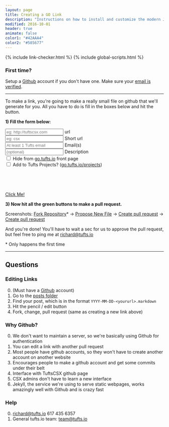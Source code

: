 ```yaml
---
layout: page
title: Creating a GO Link
description: "Instructions on how to install and customize the modern Jekyll theme HPSTR."
modified: 2016-10-01
header: true
animate: false
color1: "#42AAA4"
color2: "#585677"
---
```


<head>
  {% include link-checker.html %}
  {% include global-scripts.html %}
  <script type="text/javascript">
    window.onload = function() {
      var params = ['url', 'shorturl', 'email', 'description'];

      for (i = 0; i < params.length; i++) {
        var p = getParameterByName(params[i]);
        if (p) {
          document.getElementById(params[i] + "-input").value = p;
        }
        changeContentText();
      }
    }
  </script>
</head>

### First time?

Setup a [Github](https://github.com/join) account if you don't have one.  Make sure your [email is verified](https://help.github.com/articles/verifying-your-email-address/).

___

To make a link, you're going to make a really small file on github that we'll generate for you.  All you have to do is fill in the boxes below and hit the button.

**1) Fill the form below:**

<script type="text/javascript">
  var today = new Date();

  function changeContentText() {
    var url = document.getElementById('url-input').value;
    var shorturl = document.getElementById('shorturl-input').value;
    var email = document.getElementById('email-input').value;
    var desc = document.getElementById('description-input').value;
    var hidden = document.getElementById('is-hidden-checkbox').checked;
    var isProject = document.getElementById('is-project-checkbox').checked;

    var year = today.getFullYear();
    var month = today.getMonth()+1;
    var day = today.getDate();
    if (month < 10) {
      month = "0" + month;
    };
    if (day < 10) {
      day = "0" + day
    };

    if (url.indexOf("://") == -1) {
      url = "http://"+url
    }

    var fileName = year+"-"+month+"-"+day+"-"+shorturl+".markdown";
    var bodyText = "---\nlayout: links\npermalink: /:title\nforward_to: " + url +"\nauthor: " + email +"\nhidden: " + hidden +"\nproject: " + isProject +"\ndescription: " + desc + "\n---\n";
    var bodyText = encodeURIComponent(bodyText);
    var errorCount = showErrorMessages(url, shorturl, email);
    setCreatButtonLink(errorCount, fileName, bodyText, shorturl, email, desc);
  }

  function emailErrors(email) {
    if (email.length == 0) {
      return "Tufts email required";
    } else if (email.indexOf("@tufts.edu") == -1 && email.indexOf("@tufts.io") == -1) {
      return "Must include at least 1 Tufts email";
    } else {
      return "None";
    }
  }

  function showErrorMessages(url, shorturl, email) {
    var result = "Errors:<ul style='margin-top:0px'>";
    var div = document.getElementById('form-errors');
    var errorCount = 0;

    if (url.length <= 7) {
      errorCount += 1;
      result += "<li>Url required</li>";
    }

    var shortError = shorturlErrors(shorturl);
    if (shortError != "None") {
      errorCount += 1;
      result += "<li>" + shortError + "</li>";
    }

    var emailError = emailErrors(email);
    if (emailError != "None") {
      errorCount += 1;
      result += "<li>" + emailError + "</li>";
    }

    if (errorCount == 0) {
      result = "<b>2) Good to Go! Click the button below:</b>";
      div.className = "form-has-no-errors";
    } else {
      div.className = "form-has-errors";
    }
    div.innerHTML = result+"</ul>";
    return errorCount;
  }

  function setCreatButtonLink(errorCount, fileName, bodyText, shorturl, email, description) {
    var button = document.getElementById('create-link-button');
    var base = "https://github.com/TuftsCSX/go.tufts.io/new/master?filename=_posts/";
    if (errorCount == 0) {
      button.className = "btn btn-info";
      button.innerHTML = "Click to create new link";
      button.href = base + fileName + "&value=" + bodyText + "&message=Creating /" + shorturl + " by " + email + "&description=" + description;
      button.target = "_blank";
    } else {
      button.className = "btn btn-danger";
      button.innerHTML = "Please fix the errors above"
      button.href = "#short-url-generator";
      button.target = "";
    }
  }
</script>
<style type="text/css">
  #form-errors {
    margin: 30px 0px;
  }
  .form-has-errors {
    background-color: #F4CCCC;
  }
  .form-has-no-errors {
    background-color: #D9EAD3;
  }
</style>

<link href='http://fonts.googleapis.com/css?family=Open+Sans:400,300,600,700,800' rel='stylesheet' type='text/css'>

<form action="#" id="short-url-generator">
  <div class="row">
    <input type="text" name="url-input" id="url-input" maxlength="500" onkeyup="changeContentText()" placeholder="eg: http://tuftscsx.com"/>
    <label id="url-input-label" for="url-input">url</label>
  </div>

  <div class="row">
    <input type="text" name="shorturl-input" id="shorturl-input" maxlength="100" onkeyup="changeContentText()" placeholder="eg: csx"/>
    <label id="shorturl-input-label" for="shorturl-input">Short url</label>
  </div>

  <div class="row">
    <input type="text" name="email-input" id="email-input" maxlength="500" onkeyup="changeContentText()" placeholder="At least 1 Tufts email"/>
    <label id="email-input-label" for="email-input">Email(s)</label>
  </div>

  <div class="row">
    <input type="text" name="description-input" id="description-input" maxlength="500" onkeyup="changeContentText()" placeholder="(optional)"/>
    <label id="description-input-label" for="description-input">Description</label>
  </div>

  <div class="row">
    <input type="checkbox" name="is-hidden-checkbox" id="is-hidden-checkbox" onchange="changeContentText()"/>
    <label for="is-hidden-checkbox">Hide from <a href="http://go.tufts.io">go.tufts.io</a> front page</label>
  </div>
  <div class="row">
    <input type="checkbox" name="is-project-checkbox" id="is-project-checkbox" onchange="changeContentText()"/>
    <label for="is-project-checkbox">Add to Tufts Projects? (<a href="http://go.tufts.io/projects">go.tufts.io/projects</a>)</label>
  </div>
  <div id="form-errors"><br></div>
</form>

<a id="create-link-button" href="https://github.com/TuftsCSX/go.tufts.io/new/master/_posts" class="btn" target="_blank">Click Me!</a>

**3) Now hit all the green buttons to make a pull request.**

Screenshots: [Fork Repository](http://imgur.com/qqACnUc.png)\* -> [Propose New File](http://imgur.com/jg67WRl.png) -> [Create pull request](http://imgur.com/fomzGmd.png) -> [Create pull request](http://imgur.com/62kmbe4.png)

And you're done! You'll have to wait a sec for us to approve the pull request, but feel free to ping me at richard@tufts.io

\* Only happens the first time

___

## Questions

### Editing Links
0. (Must have a [Github](https://github.com/join) account)
0. Go to the [posts folder](https://github.com/TuftsCSX/go.tufts.io/tree/master/_posts)
0. Find your post, which is in the format `YYYY-MM-DD-<yoururl>.markdown`
0. Hit the pencil / edit button
0. Fork, change, pull request (same as creating a new link above)

### Why Github?

0. We don't want to maintain a server, so we're basically using Github for authentication
0. You can edit a link with another pull request
0. Most people have github accounts, so they won't have to create another account on another website
0. Encourages people to make a github account and get some commits under their belt
0. Interface with TuftsCSX github page
0. CSX admins don't have to learn a new interface
0. Jekyll, the service we're using to serve static webpages, works amazingly well with Github and is crazy fast

### Help
0. [richard@tufts.io](mailto:richard@tufts.io) 617 435 6357
0. General tufts.io team: [team@tufts.io](mailto:team@tufts.io)
